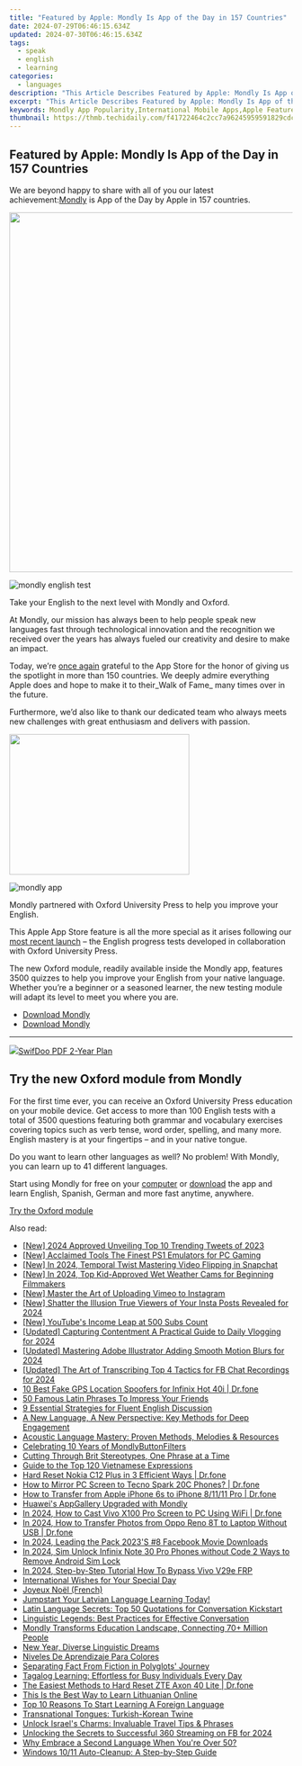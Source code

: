 ```yaml
---
title: "Featured by Apple: Mondly Is App of the Day in 157 Countries"
date: 2024-07-29T06:46:15.634Z
updated: 2024-07-30T06:46:15.634Z
tags:
  - speak
  - english
  - learning
categories:
  - languages
description: "This Article Describes Featured by Apple: Mondly Is App of the Day in 157 Countries"
excerpt: "This Article Describes Featured by Apple: Mondly Is App of the Day in 157 Countries"
keywords: Mondly App Popularity,International Mobile Apps,Apple Featured Monday App,Worldwide Most Downloaded Apps,Mondly Language Learning,Global App Recognition by Apple,Top Global iOS Apps
thumbnail: https://thmb.techidaily.com/f41722464c2cc7a96245959591829cdc5706533ced28a08a790d8df958eaebc6.jpg
---
```


## Featured by Apple: Mondly Is App of the Day in 157 Countries

 We are beyond happy to share with all of you our latest achievement:[Mondly](https://app.adjust.io/5ixfg4k?campaign=blog-post-id-5536&fallback=https%3A%2F%2Fapp.mondly.com?avangate%5Fsrc=blog-post-id-5536&redirect%5Fandroid=https%3A%2F%2Fplay.google.com%2Fstore%2Fapps%2Fdetails%3Fid%3Dcom.atistudios.mondly.languages&redirect%5Fios=https%3A%2F%2Fitunes.apple.com%2Fapp%2Fid987873536&redirect%5Fmacos=https%3A%2F%2Fapp.mondly.com?avangate%5Fsrc=blog-post-id-5536) is App of the Day by Apple in 157 countries.

<!-- affiliate ads begin -->
<a href="https://ephamedtechinc.pxf.io/c/5597632/2097467/26400?prodsku=B700" target="_top" id="2097467"><img src="//a.impactradius-go.com/display-ad/26400-2097467" border="0" alt="" width="640" height="640"/></a><img height="0" width="0" src="https://imp.pxf.io/i/5597632/2097467/26400" style="position:absolute;visibility:hidden;" border="0" />
<!-- affiliate ads end -->
![mondly english test](https://edge.mondly.com/blog/wp-content/uploads/2020/10/mondly-english-test-600x475.jpg "Featured By Apple: Mondly Is App Of The Day In 157 Countries 2")

 Take your English to the next level with Mondly and Oxford.

 At Mondly, our mission has always been to help people speak new languages fast through technological innovation and the recognition we received over the years has always fueled our creativity and desire to make an impact.

 Today, we’re [once again](https://shop.mondly.com/affiliate.php?ACCOUNT=ATISTUDI&AFFILIATE=108875&PATH=https://www.mondly.com?AFFILIATE=108875) grateful to the App Store for the honor of giving us the spotlight in more than 150 countries. We deeply admire everything Apple does and hope to make it to their_Walk of Fame_ many times over in the future.

 Furthermore, we’d also like to thank our dedicated team who always meets new challenges with great enthusiasm and delivers with passion.

<!-- affiliate ads begin -->
<a href="https://zonlipartnershipprogram.pxf.io/c/5597632/1821134/17882" target="_top" id="1821134"><img src="//a.impactradius-go.com/display-ad/17882-1821134" border="0" alt="" width="320" height="250"/></a><img height="0" width="0" src="https://imp.pxf.io/i/5597632/1821134/17882" style="position:absolute;visibility:hidden;" border="0" />
<!-- affiliate ads end -->
![mondly app](https://edge.mondly.com/blog/wp-content/uploads/2020/11/mondly-apple-496x600.png "Featured By Apple: Mondly Is App Of The Day In 157 Countries 3")

 Mondly partnered with Oxford University Press to help you improve your English.

 This Apple App Store feature is all the more special as it arises following our [most recent launch](https://shop.mondly.com/affiliate.php?ACCOUNT=ATISTUDI&AFFILIATE=108875&PATH=https://www.mondly.com?AFFILIATE=108875) – the English progress tests developed in collaboration with Oxford University Press.

 The new Oxford module, readily available inside the Mondly app, features 3500 quizzes to help you improve your English from your native language. Whether you’re a beginner or a seasoned learner, the new testing module will adapt its level to meet you where you are.

* [Download Mondly](https://www.facebook.com/sharer/sharer.php?u=https%3A%2F%2Fwww.mondly.com%2Fblog%2Fmondly-app-of-the-day-apple%2F&t=Featured+by+Apple%3A+Mondly+is+App+of+the+Day+in+157+Countries "Share on Facebook")
* [Download Mondly](https://shop.mondly.com/affiliate.php?ACCOUNT=ATISTUDI&AFFILIATE=108875&PATH=https://www.mondly.com?AFFILIATE=108875)

---

<!-- affiliate ads begin -->
<a href="https://purchase.swifdoo.com/order/checkout.php?PRODS=40002580&QTY=1&AFFILIATE=108875&CART=1"><img src="https://secure.avangate.com/images/merchant/8b932759a5a04ddb34bf79e3f9072e4b/products/3_Product%20box%20white-1024x1024.png" border="0">SwifDoo PDF 2-Year Plan</a>
<!-- affiliate ads end -->
## Try the new Oxford module from Mondly

 For the first time ever, you can receive an Oxford University Press education on your mobile device. Get access to more than 100 English tests with a total of 3500 questions featuring both grammar and vocabulary exercises covering topics such as verb tense, word order, spelling, and many more. English mastery is at your fingertips – and in your native tongue.

 Do you want to learn other languages as well? No problem! With Mondly, you can learn up to 41 different languages.

 Start using Mondly for free on your [computer](https://app.adjust.io/5ixfg4k?campaign=blog-post-id-5536&fallback=https%3A%2F%2Fapp.mondly.com?avangate%5Fsrc=blog-post-id-5536&redirect%5Fandroid=https%3A%2F%2Fplay.google.com%2Fstore%2Fapps%2Fdetails%3Fid%3Dcom.atistudios.mondly.languages&redirect%5Fios=https%3A%2F%2Fitunes.apple.com%2Fapp%2Fid987873536&redirect%5Fmacos=https%3A%2F%2Fapp.mondly.com?avangate%5Fsrc=blog-post-id-5536) or [download](https://app.adjust.io/5ixfg4k?campaign=blog-post-id-5536&fallback=https%3A%2F%2Fapp.mondly.com?avangate%5Fsrc=blog-post-id-5536&redirect%5Fandroid=https%3A%2F%2Fplay.google.com%2Fstore%2Fapps%2Fdetails%3Fid%3Dcom.atistudios.mondly.languages&redirect%5Fios=https%3A%2F%2Fitunes.apple.com%2Fapp%2Fid987873536&redirect%5Fmacos=https%3A%2F%2Fapp.mondly.com?avangate%5Fsrc=blog-post-id-5536) the app and learn English, Spanish, German and more fast anytime, anywhere.

[Try the Oxford module](https://adjt.mondly.com/5ixfg4k?campaign=blog-post-id-5536&fallback=https%3A%2F%2Fapp.mondly.com%3Futm%5Fmedium%3Dblog%5Fblog-post-id-5536%26utm%5Fsource%3Dblog-post-id-5536&redirect%5Fmacos=https%3A%2F%2Fapp.mondly.com%3Futm%5Fmedium%3Dblog%5Fblog-post-id-5536%26utm%5Fsource%3Dblog-post-id-5536&redirect%5Fandroid=https%3A%2F%2Fplay.google.com%2Fstore%2Fapps%2Fdetails%3Fid%3Dcom.atistudios.mondly.languages%3Futm%5Fmedium%3Dblog%5Fblog-post-id-5536%26utm%5Fsource%3Dblog-post-id-5536&redirect%5Fios=https%3A%2F%2Fapps.apple.com%2Fapp%2Fapple-store%2Fid987873536%3Fpt%3D78954800%26ct%3Dblog-post-id-5536%26mt%3D8 "Try the Oxford module")

<ins class="adsbygoogle"
     style="display:block"
     data-ad-format="autorelaxed"
     data-ad-client="ca-pub-7571918770474297"
     data-ad-slot="1223367746"></ins>



<ins class="adsbygoogle"
     style="display:block"
     data-ad-client="ca-pub-7571918770474297"
     data-ad-slot="8358498916"
     data-ad-format="auto"
     data-full-width-responsive="true"></ins>

<span class="atpl-alsoreadstyle">Also read:</span>
<div><ul>
<li><a href="https://twitter-videos.techidaily.com/new-2024-approved-unveiling-top-10-trending-tweets-of-2023/"><u>[New] 2024 Approved  Unveiling Top 10 Trending Tweets of 2023</u></a></li>
<li><a href="https://digital-screen-recording.techidaily.com/new-acclaimed-tools-the-finest-ps1-emulators-for-pc-gaming/"><u>[New] Acclaimed Tools  The Finest PS1 Emulators for PC Gaming</u></a></li>
<li><a href="https://snapchat-videos.techidaily.com/new-in-2024-temporal-twist-mastering-video-flipping-in-snapchat/"><u>[New] In 2024, Temporal Twist  Mastering Video Flipping in Snapchat</u></a></li>
<li><a href="https://article-helps.techidaily.com/new-in-2024-top-kid-approved-wet-weather-cams-for-beginning-filmmakers/"><u>[New] In 2024, Top Kid-Approved Wet Weather Cams for Beginning Filmmakers</u></a></li>
<li><a href="https://instagram-videos.techidaily.com/new-master-the-art-of-uploading-vimeo-to-instagram/"><u>[New] Master the Art of Uploading Vimeo to Instagram</u></a></li>
<li><a href="https://instagram-video-recordings.techidaily.com/new-shatter-the-illusion-true-viewers-of-your-insta-posts-revealed-for-2024/"><u>[New] Shatter the Illusion  True Viewers of Your Insta Posts Revealed for 2024</u></a></li>
<li><a href="https://facebook-video-share.techidaily.com/new-youtubes-income-leap-at-500-subs-count/"><u>[New] YouTube's Income Leap at 500 Subs Count</u></a></li>
<li><a href="https://youtube-web.techidaily.com/ed-capturing-contentment-a-practical-guide-to-daily-vlogging-for-2024/"><u>[Updated] Capturing Contentment  A Practical Guide to Daily Vlogging for 2024</u></a></li>
<li><a href="https://fox-cloud.techidaily.com/updated-mastering-adobe-illustrator-adding-smooth-motion-blurs-for-2024/"><u>[Updated] Mastering Adobe Illustrator  Adding Smooth Motion Blurs for 2024</u></a></li>
<li><a href="https://facebook-video-content.techidaily.com/updated-the-art-of-transcribing-top-4-tactics-for-fb-chat-recordings-for-2024/"><u>[Updated] The Art of Transcribing  Top 4 Tactics for FB Chat Recordings for 2024</u></a></li>
<li><a href="https://location-fake.techidaily.com/10-best-fake-gps-location-spoofers-for-infinix-hot-40i-drfone-by-drfone-virtual-android/"><u>10 Best Fake GPS Location Spoofers for Infinix Hot 40i | Dr.fone</u></a></li>
<li><a href="https://mondly-stories.techidaily.com/50-famous-latin-phrases-to-impress-your-friends/"><u>50 Famous Latin Phrases To Impress Your Friends</u></a></li>
<li><a href="https://mondly-stories.techidaily.com/9-essential-strategies-for-fluent-english-discussion/"><u>9 Essential Strategies for Fluent English Discussion</u></a></li>
<li><a href="https://mondly-stories.techidaily.com/a-new-language-a-new-perspective-key-methods-for-deep-engagement/"><u>A New Language, A New Perspective: Key Methods for Deep Engagement</u></a></li>
<li><a href="https://mondly-stories.techidaily.com/acoustic-language-mastery-proven-methods-melodies-and-resources/"><u>Acoustic Language Mastery: Proven Methods, Melodies & Resources</u></a></li>
<li><a href="https://mondly-stories.techidaily.com/celebrating-10-years-of-mondlybuttonfilters/"><u>Celebrating 10 Years of MondlyButtonFilters</u></a></li>
<li><a href="https://mondly-stories.techidaily.com/cutting-through-brit-stereotypes-one-phrase-at-a-time/"><u>Cutting Through Brit Stereotypes, One Phrase at a Time</u></a></li>
<li><a href="https://mondly-stories.techidaily.com/guide-to-the-top-120-vietnamese-expressions/"><u>Guide to the Top 120 Vietnamese Expressions</u></a></li>
<li><a href="https://techidaily.com/hard-reset-nokia-c12-plus-in-3-efficient-ways-drfone-by-drfone-reset-android-reset-android/"><u>Hard Reset Nokia C12 Plus in 3 Efficient Ways | Dr.fone</u></a></li>
<li><a href="https://screen-mirror.techidaily.com/how-to-mirror-pc-screen-to-tecno-spark-20c-phones-drfone-by-drfone-android/"><u>How to Mirror PC Screen to Tecno Spark 20C Phones? | Dr.fone</u></a></li>
<li><a href="https://iphone-transfer.techidaily.com/how-to-transfer-from-apple-iphone-6s-to-iphone-81111-pro-drfone-by-drfone-transfer-from-ios/"><u>How to Transfer from Apple iPhone 6s to iPhone 8/11/11 Pro | Dr.fone</u></a></li>
<li><a href="https://mondly-stories.techidaily.com/huaweis-appgallery-upgraded-with-mondly/"><u>Huawei's AppGallery Upgraded with Mondly</u></a></li>
<li><a href="https://screen-mirror.techidaily.com/in-2024-how-to-cast-vivo-x100-pro-screen-to-pc-using-wifi-drfone-by-drfone-android/"><u>In 2024, How to Cast Vivo X100 Pro Screen to PC Using WiFi | Dr.fone</u></a></li>
<li><a href="https://android-transfer.techidaily.com/in-2024-how-to-transfer-photos-from-oppo-reno-8t-to-laptop-without-usb-drfone-by-drfone-transfer-from-android-transfer-from-android/"><u>In 2024, How to Transfer Photos from Oppo Reno 8T to Laptop Without USB | Dr.fone</u></a></li>
<li><a href="https://facebook-video-content.techidaily.com/in-2024-leading-the-pack-2023s-8-facebook-movie-downloads/"><u>In 2024, Leading the Pack  2023'S #8 Facebook Movie Downloads</u></a></li>
<li><a href="https://sim-unlock.techidaily.com/in-2024-sim-unlock-infinix-note-30-pro-phones-without-code-2-ways-to-remove-android-sim-lock-by-drfone-android/"><u>In 2024, Sim Unlock Infinix Note 30 Pro Phones without Code 2 Ways to Remove Android Sim Lock</u></a></li>
<li><a href="https://bypass-frp.techidaily.com/in-2024-step-by-step-tutorial-how-to-bypass-vivo-v29e-frp-by-drfone-android/"><u>In 2024, Step-by-Step Tutorial How To Bypass Vivo V29e FRP</u></a></li>
<li><a href="https://mondly-stories.techidaily.com/international-wishes-for-your-special-day/"><u>International Wishes for Your Special Day</u></a></li>
<li><a href="https://mondly-stories.techidaily.com/joyeux-noel-french/"><u>Joyeux Noël (French)</u></a></li>
<li><a href="https://mondly-stories.techidaily.com/jumpstart-your-latvian-language-learning-today/"><u>Jumpstart Your Latvian Language Learning Today!</u></a></li>
<li><a href="https://mondly-stories.techidaily.com/latin-language-secrets-top-50-quotations-for-conversation-kickstart/"><u>Latin Language Secrets: Top 50 Quotations for Conversation Kickstart</u></a></li>
<li><a href="https://mondly-stories.techidaily.com/linguistic-legends-best-practices-for-effective-conversation/"><u>Linguistic Legends: Best Practices for Effective Conversation</u></a></li>
<li><a href="https://mondly-stories.techidaily.com/mondly-transforms-education-landscape-connecting-70plus-million-people/"><u>Mondly Transforms Education Landscape, Connecting 70+ Million People</u></a></li>
<li><a href="https://mondly-stories.techidaily.com/new-year-diverse-linguistic-dreams/"><u>New Year, Diverse Linguistic Dreams</u></a></li>
<li><a href="https://mondly-stories.techidaily.com/niveles-de-aprendizaje-para-colores/"><u>Niveles De Aprendizaje Para Colores</u></a></li>
<li><a href="https://mondly-stories.techidaily.com/separating-fact-from-fiction-in-polyglots-journey/"><u>Separating Fact From Fiction in Polyglots' Journey</u></a></li>
<li><a href="https://mondly-stories.techidaily.com/tagalog-learning-effortless-for-busy-individuals-every-day/"><u>Tagalog Learning: Effortless for Busy Individuals Every Day</u></a></li>
<li><a href="https://techidaily.com/the-easiest-methods-to-hard-reset-zte-axon-40-lite-drfone-by-drfone-reset-android-reset-android/"><u>The Easiest Methods to Hard Reset ZTE Axon 40 Lite | Dr.fone</u></a></li>
<li><a href="https://mondly-stories.techidaily.com/this-is-the-best-way-to-learn-lithuanian-online/"><u>This Is the Best Way to Learn Lithuanian Online</u></a></li>
<li><a href="https://mondly-stories.techidaily.com/top-10-reasons-to-start-learning-a-foreign-language/"><u>Top 10 Reasons To Start Learning A Foreign Language</u></a></li>
<li><a href="https://mondly-stories.techidaily.com/transnational-tongues-turkish-korean-twine/"><u>Transnational Tongues: Turkish-Korean Twine</u></a></li>
<li><a href="https://mondly-stories.techidaily.com/unlock-israels-charms-invaluable-travel-tips-and-phrases/"><u>Unlock Israel's Charms: Invaluable Travel Tips & Phrases</u></a></li>
<li><a href="https://facebook-video-content.techidaily.com/unlocking-the-secrets-to-successful-360-streaming-on-fb-for-2024/"><u>Unlocking the Secrets to Successful 360 Streaming on FB for 2024</u></a></li>
<li><a href="https://mondly-stories.techidaily.com/why-embrace-a-second-language-when-youre-over-50/"><u>Why Embrace a Second Language When You're Over 50?</u></a></li>
<li><a href="https://windows11.techidaily.com/windows-1011-auto-cleanup-a-step-by-step-guide/"><u>Windows 10/11 Auto-Cleanup: A Step-by-Step Guide</u></a></li>
</ul></div>
